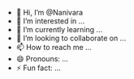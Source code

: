 - 👋 Hi, I’m @Nanivara
- 👀 I’m interested in ...
- 🌱 I’m currently learning ...
- 💞️ I’m looking to collaborate on ...
- 📫 How to reach me ...
- 😄 Pronouns: ...
- ⚡ Fun fact: ...

<!---
Nanivara/Nanivara is a ✨ special ✨ repository because its `README.md` (this file) appears on your GitHub profile.
You can click the Preview link to take a look at your changes.
--->
